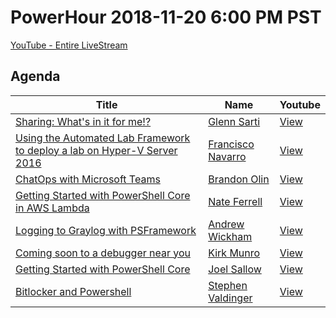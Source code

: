 # PowerHour 2018-11-20 6:00 PM PST

[YouTube - Entire LiveStream](https://www.youtube.com/watch?v=kt-nrHbgTns)

## Agenda

Title                                                                   | Name                                                 | Youtube
----------------------------------------------------------------------- | ---------------------------------------------------- | --------------------------------------
[Sharing: What's in it for me!?](glennsarti)                                         | [Glenn Sarti](https://github.com/glennsarti) | [View](https://youtu.be/kt-nrHbgTns?t=1m3s)
[Using the Automated Lab Framework to deploy a lab on Hyper-V Server 2016](ctmcisco) | [Francisco Navarro](https://github.com/ctmcisco) | [View](https://youtu.be/kt-nrHbgTns?t=11m)
[ChatOps with Microsoft Teams](devblackops)                                          | [Brandon Olin](https://github.com/devblackops) | [View](https://youtu.be/kt-nrHbgTns?t=22m5s)
[Getting Started with PowerShell Core in AWS Lambda](scrthq)                         | [Nate Ferrell](https://github.com/scrthq) | [View](https://youtu.be/kt-nrHbgTns?t=32m40s)
[Logging to Graylog with PSFramework](awickham10)                                    | [Andrew Wickham](https://github.com/awickham10) | [View](https://youtu.be/kt-nrHbgTns?t=41m6s)
[Coming soon to a debugger near you](KirkMunro)                                      | [Kirk Munro](https://github.com/KirkMunro) | [View](https://youtu.be/kt-nrHbgTns?t=52m55s)
[Getting Started with PowerShell Core](vexx32)                                       | [Joel Sallow](https://github.com/vexx32) | [View](https://youtu.be/kt-nrHbgTns?t=1h5m8s)
[Bitlocker and Powershell](steviecoaster)                                            | [Stephen Valdinger](https://github.com/steviecoaster) | [View](https://youtu.be/kt-nrHbgTns?t=1h17m43s)
